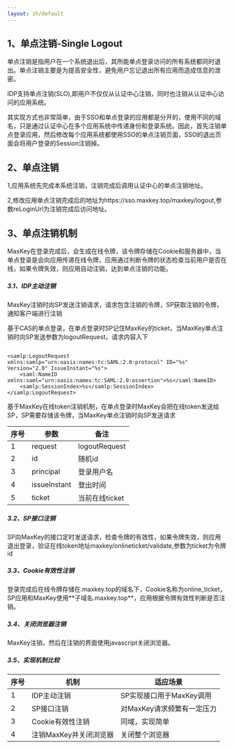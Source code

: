 ```yaml
---
layout: zh/default
---
```

<h2>1、单点注销-Single Logout</h2>
	
单点注销是指用户在一个系统退出后，其所能单点登录访问的所有系统都同时退出。单点注销主要是为提高安全性，避免用户忘记退出所有应用而造成信息的泄密。
    	
    	
IDP支持单点注销(SLO),即用户不仅仅从认证中心注销，同时也注销从认证中心访问的应用系统。	
		
		
其实现方式也非常简单，由于SSO和单点登录的应用都是分开的，使用不同的域名，只是通过认证中心在多个应用系统中传递身份和登录系统。因此，首先注销单点登录应用，然后修改每个应用系统都使用SSO的单点注销页面，SSO的退出页面会将用户登录的Session注销掉。
		
<h2>2、单点注销</h2>
		
1,应用系统先完成本系统注销，注销完成后调用认证中心的单点注销地址。
		
		
2,修改应用单点注销完成后的地址为https://sso.maxkey.top/maxkey/logout,参数reLoginUrl为注销完成后访问地址。
		


<h2>3、单点注销机制</h2>
MaxKey在登录完成后，会生成在线令牌，该令牌存储在Cookie和服务器中，当单点登录是会向应用传递在线令牌，应用通过判断令牌的状态检查当前用户是否在线，如果令牌失效，则应用自动注销，达到单点注销的功能。


<h5>3.1、IDP主动注销</h5>
MaxKey注销时向SP发送注销请求，请求包含注销的令牌，SP获取注销的令牌，通知客户端进行注销

基于CAS的单点登录，在单点登录时SP记住MaxKey的ticket，当MaxKey单点注销时向SP发送参数为logoutRequest，请求内容入下
<pre><code class="xml hljs">
&lt;samlp:LogoutRequest xmlns:samlp="urn:oasis:names:tc:SAML:2.0:protocol" ID="%s" Version="2.0" IssueInstant="%s"&gt;
	&lt;saml:NameID xmlns:saml="urn:oasis:names:tc:SAML:2.0:assertion"&gt;%s&lt;/saml:NameID&gt;
	&lt;samlp:SessionIndex&gt;%s&lt;/samlp:SessionIndex&gt;
&lt;/samlp:LogoutRequest&gt;
</code></pre>

基于MaxKey在线token注销机制，在单点登录时MaxKey会把在线token发送给SP，SP需要存储该令牌，当MaxKey单点注销时向SP发送请求
<table border="0" class="table table-striped table-bordered ">
	<thead>
		<tr>
			<th>序号</th><th>参数</th><th>备注</th>
		</tr>
	</thead>
	<tbody>
		<tr>
			<td>1</td><td>request</td><td>logoutRequest</td>
		</tr>
		<tr>
			<td>2</td><td>id</td><td>随机id</td>
		</tr>
		<tr>
			<td>3</td><td>principal</td><td>登录用户名</td>
		</tr>
		<tr>
			<td>4</td><td>issueInstant</td><td>登出时间</td>
		</tr>
		<tr>
			<td>5</td><td>ticket</td><td>当前在线ticket</td>
		</tr>
	</tbody>
</table>


<h5>3.2、SP接口注销</h5>
SP向MaxKey的接口定时发送请求，检查令牌的有效性，如果令牌失效，则应用退出登录，验证在线token地址maxkey/onlineticket/validate,参数为ticket为令牌id

<h5>3.3、Cookie有效性注销</h5>
登录完成后在线令牌存储在.maxkey.top的域名下，Cookie名称为online_ticket，SP应用和MaxKey使用**子域名.maxkey.top**，应用根据令牌有效性判断是否注销。


<h5>3.4、关闭浏览器注销</h5>
MaxKey注销，然后在注销的界面使用javascript关闭浏览器。


<h5>3.5、实现机制比较</h5>
<table border="0" class="table table-striped table-bordered ">
<thead>
	<th >序号</th><th>机制</th><th>适应场景</th>
</thead>
<tbody>
	<tr>
		<td>1</td>
		<td>IDP主动注销</td>
		<td>SP实现接口用于MaxKey调用</td>
	</tr>
	<tr>
		<td>2</td>
		<td>SP接口注销</td>
		<td>对MaxKey请求频繁有一定压力</td>
	</tr>
	<tr>
		<td>3</td>
		<td>Cookie有效性注销</td>
		<td>同域，实现简单</td>
	</tr>
	<tr>
		<td>4</td>
		<td>注销MaxKey并关闭浏览器</td>
		<td>关闭整个浏览器</td>
	</tr>
</tbody>
</table>
    
